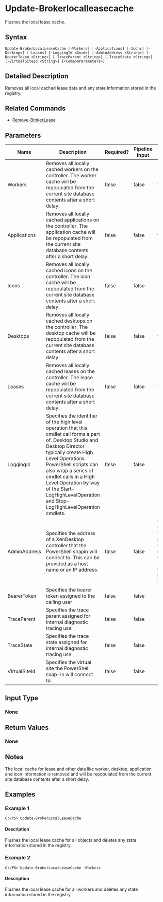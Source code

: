 ﻿
# Update-Brokerlocalleasecache
Flushes the local lease cache.
## Syntax

```
Update-BrokerLocalLeaseCache [-Workers] [-Applications] [-Icons] [-Desktops] [-Leases] [-LoggingId <Guid>] [-AdminAddress <String>] [-BearerToken <String>] [-TraceParent <String>] [-TraceState <String>] [-VirtualSiteId <String>] [<CommonParameters>]
```

## Detailed Description
Removes all local cached lease data and any state information stored in the registry.


## Related Commands

* [Remove-BrokerLease](../Remove-BrokerLease/)
## Parameters
| Name   | Description | Required? | Pipeline Input | Default Value |
| --- | --- | --- | --- | --- |
| Workers | Removes all locally cached workers on the controller. The worker cache will be repopulated from the current site database contents after a short delay. | false | false | false |
| Applications | Removes all locally cached applications on the controller. The application cache will be repopulated from the current site database contents after a short delay. | false | false | false |
| Icons | Removes all locally cached icons on the controller. The icon cache will be repopulated from the current site database contents after a short delay. | false | false | false |
| Desktops | Removes all locally cached desktops on the controller. The desktop cache will be repopulated from the current site database contents after a short delay. | false | false | false |
| Leases | Removes all locally cached leases on the controller. The lease cache will be repopulated from the current site database contents after a short delay. | false | false | false |
| LoggingId | Specifies the identifier of the high level operation that this cmdlet call forms a part of. Desktop Studio and Desktop Director typically create High Level Operations. PowerShell scripts can also wrap a series of cmdlet calls in a High Level Operation by way of the Start-LogHighLevelOperation and Stop-LogHighLevelOperation cmdlets. | false | false |  |
| AdminAddress | Specifies the address of a XenDesktop controller that the PowerShell snapin will connect to. This can be provided as a host name or an IP address. | false | false | Localhost. Once a value is provided by any cmdlet, this value will become the default. |
| BearerToken | Specifies the bearer token assigned to the calling user | false | false |  |
| TraceParent | Specifies the trace parent assigned for internal diagnostic tracing use | false | false |  |
| TraceState | Specifies the trace state assigned for internal diagnostic tracing use | false | false |  |
| VirtualSiteId | Specifies the virtual site the PowerShell snap-in will connect to. | false | false |  |

## Input Type

### None

## Return Values

### None

## Notes
The local cache for lease and other data like worker, desktop, application and icon information is removed and will be repopulated from the current site database contents after a short delay.
## Examples

### Example 1

```
C:\PS> Update-BrokerLocalLeaseCache
```

#### Description
Flushes the local lease cache for all objects and deletes any state information stored in the registry.
### Example 2

```
C:\PS> Update-BrokerLocalLeaseCache -Workers
```

#### Description
Flushes the local lease cache for all workers and deletes any state information stored in the registry.
